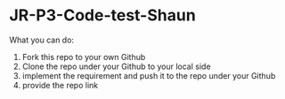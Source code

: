 # JR-P3-Code-test-Shaun

What you can do:

1. Fork this repo to your own Github
2. Clone the repo under your Github to your local side
3. implement the requirement and push it to the repo under your Github
4. provide the repo link

